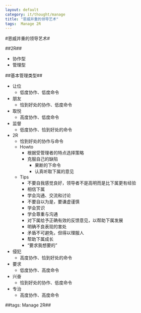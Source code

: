 ```yaml
---
layout: default
category: it/thought/manage
title: "恩威并重的领导艺术"
tags:  Manage 2R
---
```


#恩威并重的领导艺术#



##2R##
* 协作型
* 管理型



##基本管理类型##
* 让位
  * 低度协作、低度命令
* 朋友
  * 恰到好处的协作、低度命令
* 取悦
  * 高度协作、低度命令
* 监督
  * 低度协作、恰到好处的命令
* 2R
  * 恰到好处的协作与命令
  * Howto
    * 根据受管理者的特点选择策略
    * 克服自己的缺陷
      * 果断的下命令
      * 认真听取下属的意见
  * Tips
    * 不要自我感觉良好，领导者不是高明而是比下属更有经验
    * 相信下属
    * 学会沟通、交流和讨论
    * 不要自以为是，要谦虚谨慎
    * 学会赏识
    * 学会尊重与沟通
    * 对下属给予正确有效的反馈意见，以帮助下属发展
    * 明确不良表现的害处
    * 矛盾不可避免，但得以理服人
    * 帮助下属成长
    * “要求我想要的”
* 侵犯
  * 高度协作、恰到好处的命令
* 要求
  * 低度协作、高度命令
* 兴奋
  * 恰到好处的协作、低度命令
* 专治
  * 高度协作、高度命令



##tags: Manage 2R##
